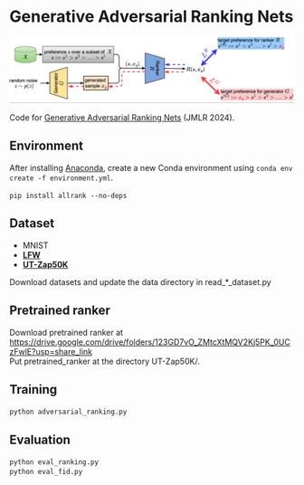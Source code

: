 # Generative Adversarial Ranking Nets

![GARNet](https://github.com/EvaFlower/GARNet/blob/main/GARNet_framework.png?raw=true)

Code for [Generative Adversarial Ranking Nets](https://jmlr.org/papers/v25/23-0461.html) (JMLR 2024). 

## Environment
After installing [Anaconda](https://www.anaconda.com/), create a new Conda environment using `conda env create -f environment.yml`.

`pip install allrank --no-deps`

## Dataset
- MNIST
- **[LFW](https://vis-www.cs.umass.edu/lfw/)**
- **[UT-Zap50K](https://vision.cs.utexas.edu/projects/finegrained/utzap50k/)**  

Download datasets and update the data directory in read_*_dataset.py

## Pretrained ranker
Download pretrained ranker at https://drive.google.com/drive/folders/123GD7vO_ZMtcXtMQV2Kj5PK_0UCzFwlE?usp=share_link  
Put pretrained_ranker at the directory UT-Zap50K/.

## Training
`python adversarial_ranking.py`

## Evaluation
`python eval_ranking.py`  
`python eval_fid.py`
